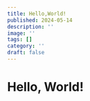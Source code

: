 ```yaml
---
title: Hello,World!
published: 2024-05-14
description: ''
image: ''
tags: []
category: ''
draft: false 
---
```

# Hello, World!